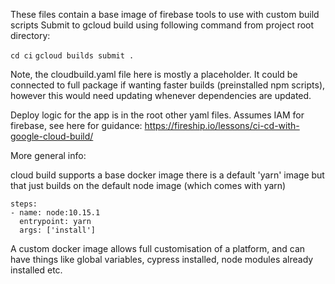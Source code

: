 These files contain a base image of firebase tools to use with custom build scripts
Submit to gcloud build using following command from project root directory:

`cd ci`
`gcloud builds submit .`

Note, the cloudbuild.yaml file here is mostly a placeholder.
It could be connected to full package if wanting faster builds (preinstalled npm scripts),
however this would need updating whenever dependencies are updated.

Deploy logic for the app is in the root other yaml files.
Assumes IAM for firebase, see here for guidance:
https://fireship.io/lessons/ci-cd-with-google-cloud-build/

More general info:

cloud build supports a base docker image
there is a default 'yarn' image but that just builds on the default node image (which comes with yarn)

```
steps:
- name: node:10.15.1
  entrypoint: yarn
  args: ['install']
```

A custom docker image allows full customisation of a platform, and can have things
like global variables, cypress installed, node modules already installed etc.
